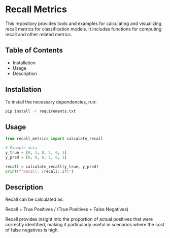 # Recall Metrics

This repository provides tools and examples for calculating and visualizing recall metrics for classification models. It includes functions for computing recall and other related metrics.

## Table of Contents

- Installation
- Usage
- Description

## Installation

To install the necessary dependencies, run:

```bash
pip install -r requirements.txt
```

## Usage
```python
from recall_metrics import calculate_recall

# Example data
y_true = [0, 1, 0, 1, 0, 1]
y_pred = [0, 0, 0, 1, 0, 1]

recall = calculate_recall(y_true, y_pred)
print(f"Recall: {recall:.2f}")
```

## Description

Recall can be calculated as:

Recall = True Positives / (True Positives + False Negatives)

Recall provides insight into the proportion of actual positives that were correctly identified, making it particularly useful in scenarios where the cost of false negatives is high.